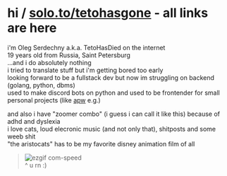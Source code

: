 # hi / [solo.to/tetohasgone](https://solo.to/tetohasgone) - all links are here
i'm Oleg Serdechny a.k.a. TetoHasDied on the internet<br>
19 years old from Russia, Saint Petersburg<br>
...and i do absolutely nothing<br>
i tried to translate stuff but i'm getting bored too early<br>
looking forward to be a fullstack dev but now im struggling on backend (golang, python, dbms)<br>
used to make discord bots on python and used to be frontender for small personal projects (like [apw](https://github.com/tetotf/apw) e.g.)

and also i have "zoomer combo" (i guess i can call it like this) because of adhd and dyslexia<br>
i love cats, loud elecronic music (and not only that), shitposts and some weeb shit<br>
"the aristocats" has to be my favorite disney animation film of all

>![ezgif com-speed](https://github.com/user-attachments/assets/cf298292-086f-4e17-b1b7-2bad0227ddaa)<br>
>^ u rn :)
